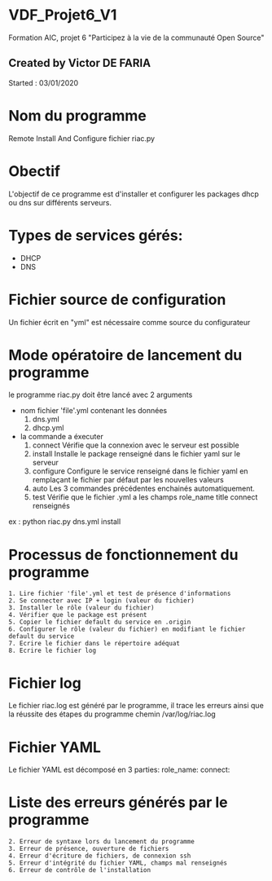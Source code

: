 # VDF_Projet6_V1
Formation AIC, projet 6 "Participez à la vie de la communauté Open Source"

## Created by Victor DE FARIA
Started : 03/01/2020

# Nom du programme
Remote Install And Configure
fichier riac.py

# Obectif
L'objectif  de ce programme est d'installer et configurer les packages dhcp ou dns sur différents serveurs.

# Types de services gérés:
* DHCP
* DNS

# Fichier source de configuration 
Un fichier écrit en "yml" est nécessaire comme source du configurateur

# Mode opératoire de lancement du programme
le programme riac.py doit être lancé avec 2 arguments
* nom fichier 'file'.yml contenant les données
    1. dns.yml
    2. dhcp.yml
* la commande a éxecuter 
    1. connect
Vérifie que la connexion avec le serveur est possible
    2. install
Installe le package renseigné dans le fichier yaml sur le serveur
    3. configure
Configure le service renseigné dans le fichier yaml en remplaçant le fichier par défaut par les nouvelles valeurs 
    4. auto
Les 3 commandes précédentes enchainés automatiquement.
    5. test
Vérifie que le fichier .yml a les champs role_name title connect renseignés

ex : python riac.py dns.yml install


# Processus de fonctionnement du programme
    1. Lire fichier 'file'.yml et test de présence d'informations
    2. Se connecter avec IP + login (valeur du fichier)
    3. Installer le rôle (valeur du fichier)
    4. Vérifier que le package est présent
    5. Copier le fichier default du service en .origin
    6. Configurer le rôle (valeur du fichier) en modifiant le fichier default du service
    7. Ecrire le fichier dans le répertoire adéquat
    8. Ecrire le fichier log

# Fichier log
Le fichier riac.log est généré par le programme, il trace les erreurs ainsi que la réussite des étapes du programme
chemin /var/log/riac.log

# Fichier YAML
Le fichier YAML est décomposé en 3 parties:
role_name:
connect:


# Liste des erreurs générés par le programme
    2. Erreur de syntaxe lors du lancement du programme
    3. Erreur de présence, ouverture de fichiers
    4. Erreur d'écriture de fichiers, de connexion ssh
    5. Erreur d'intégrité du fichier YAML, champs mal renseignés
    6. Erreur de contrôle de l'installation
    
